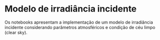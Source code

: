 # Modelo de irradiância incidente

Os notebooks apresentam a implementação de um modelo de irradiância incidente considerando parâmetros atmosféricos e condição de céu limpo (clear sky).
